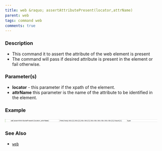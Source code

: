 ```yaml
---
title: web &raquo; assertAttributePresent(locator,attrName)
parent: web
tags: command web
comments: true
---
```


### Description

*   This command it to assert the attribute of the web element is present
*   The command will pass if desired attribute is present in the element or fail otherwise.

### Parameter(s)

- **locator** - this parameter if the xpath of the element.
- **attrName** this parameter is the name of the attribute to be identified in the element.

### Example

![](image/assertAttributePresent_01.png)

### See Also

*    [`web`](index.html)